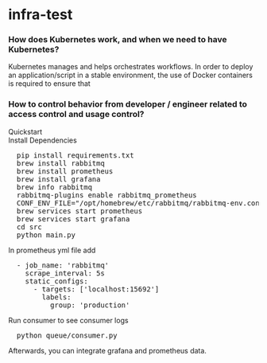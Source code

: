 # infra-test
<h3>How does Kubernetes work, and when we need to have Kubernetes?</h3>
Kubernetes manages and helps orchestrates workflows. In order to deploy an application/script in a stable environment,
the use of Docker containers is required to ensure that 
<h3>How to control behavior from developer / engineer related to access control and usage control?</h3>
Quickstart
<br>
Install Dependencies
<pre>
  pip install requirements.txt
  brew install rabbitmq
  brew install prometheus
  brew install grafana
  brew info rabbitmq 
  rabbitmq-plugins enable rabbitmq_prometheus
  CONF_ENV_FILE="/opt/homebrew/etc/rabbitmq/rabbitmq-env.conf" /opt/homebrew/opt/rabbitmq/sbin/rabbitmq-server
  brew services start prometheus
  brew services start grafana
  cd src
  python main.py
</pre>
In prometheus yml file add
<pre>
  - job_name: 'rabbitmq'
    scrape_interval: 5s
    static_configs:
      - targets: ['localhost:15692']
        labels:
          group: 'production'
</pre>
Run consumer to see consumer logs
<pre>
  python queue/consumer.py
</pre>
Afterwards, you can integrate grafana and prometheus data.